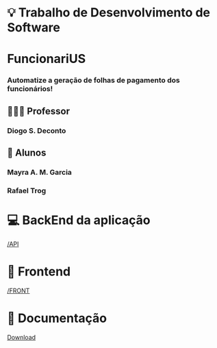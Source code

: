
# 💡 Trabalho de Desenvolvimento de Software


# FuncionariUS

  ### Automatize a geração de folhas de pagamento dos funcionários!

## 👨🏻‍🏫 Professor
### Diogo S. Deconto


## 🚀 Alunos
### Mayra A. M. Garcia
### Rafael Trog


# 💻 BackEnd da aplicação
[/API](https://github.com/mayragrcia/funcionariUS/tree/main/API)

# 🧁 Frontend
[/FRONT](https://github.com/mayragrcia/funcionariUS/tree/main/FRONT)

# 📝 Documentação
[Download](https://github.com/mayragrcia/funcionariUS/raw/main/Trabalho%20de%20Desenvolvimento%20de%20Software.docx)